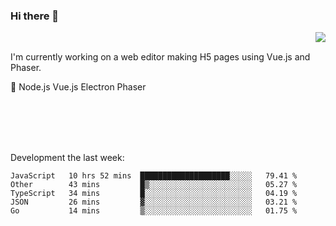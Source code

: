 ### Hi there 👋

<img align="right" src="https://github-readme-stats.vercel.app/api?username=jasonpanggo"/>

<br>
<p align="left">
I'm currently working on a web editor making H5 pages using Vue.js and Phaser.
</p>
<p align="left">
📖 Node.js Vue.js Electron Phaser
</p>
<br>
<br>
<br>
<br>

Development the last week:
<!--START_SECTION:waka-->
```text
JavaScript   10 hrs 52 mins  ████████████████████░░░░░   79.41 % 
Other        43 mins         █▒░░░░░░░░░░░░░░░░░░░░░░░   05.27 % 
TypeScript   34 mins         █░░░░░░░░░░░░░░░░░░░░░░░░   04.19 % 
JSON         26 mins         ▓░░░░░░░░░░░░░░░░░░░░░░░░   03.21 % 
Go           14 mins         ▒░░░░░░░░░░░░░░░░░░░░░░░░   01.75 % 
```
<!--END_SECTION:waka-->

<!--
**JASONPANGGO/jasonpanggo** is a ✨ _special_ ✨ repository because its `README.md` (this file) appears on your GitHub profile.

Here are some ideas to get you started:

- 🔭 I’m currently working on ...
- 🌱 I’m currently learning ...
- 👯 I’m looking to collaborate on ...
- 🤔 I’m looking for help with ...
- 💬 Ask me about ...
- 📫 How to reach me: ...
- 😄 Pronouns: ...
- ⚡ Fun fact: ...
-->

